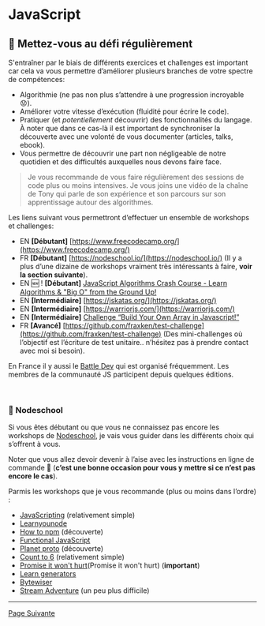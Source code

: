 # JavaScript

## 💪 Mettez-vous au défi régulièrement

S'entraîner par le biais de différents exercices et challenges est important car cela va vous permettre d’améliorer plusieurs branches de votre spectre de compétences:

- Algorithmie (ne pas non plus s’attendre à une progression incroyable 😟).
- Améliorer votre vitesse d’exécution (fluidité pour écrire le code).
- Pratiquer (et *potentiellement* découvrir) des fonctionnalités du langage. À noter que dans ce cas-là il est important de synchroniser la découverte avec une volonté de vous documenter (articles, talks, ebook).
- Vous permettre de découvrir une part non négligeable de notre quotidien et des difficultés auxquelles nous devons faire face.

> Je vous recommande de vous faire régulièrement des sessions de code plus ou moins intensives. Je vous joins une vidéo de la chaîne de Tony qui parle de son expérience et son parcours sur son apprentissage autour des algorithmes.

Les liens suivant vous permettront d’effectuer un ensemble de workshops et challenges:

- EN **[Débutant]** [https://www.freecodecamp.org/](https://www.freecodecamp.org/)
- FR **[Débutant]** [https://nodeschool.io/](https://nodeschool.io/) (Il y a plus d’une dizaine de workshops vraiment très intéressants à faire, **voir la section suivante**).
- EN 🆕 ! **[Débutant]** [JavaScript Algorithms Crash Course - Learn Algorithms & "Big O" from the Ground Up!](https://www.youtube.com/watch?v=JgWm6sQwS_I)
- EN **[Intermédiaire]** [https://jskatas.org/](https://jskatas.org/)
- EN **[Intermédiaire]** [https://warriorjs.com/](https://warriorjs.com/)
- EN **[Intermédiaire]** [Challenge “Build Your Own Array in Javascript!”](https://github.com/waterlink/Challenge-Build-Your-Own-Array-In-Js)
- FR **[Avancé]** [https://github.com/fraxken/test-challenge](https://github.com/fraxken/test-challenge) (Des mini-challenges où l’objectif est l’écriture de test unitaire.. n’hésitez pas à prendre contact avec moi si besoin).

En France il y aussi le [Battle Dev](https://battledev.blogdumoderateur.com/) qui est organisé fréquemment. Les membres de la communauté JS participent depuis quelques éditions.

&nbsp;

### 🏫 Nodeschool

Si vous êtes débutant ou que vous ne connaissez pas encore les workshops de [Nodeschool](https://nodeschool.io/), je vais vous guider dans les différents choix qui s’offrent à vous.

Noter que vous allez devoir devenir à l’aise avec les instructions en ligne de commande 😬 (**c’est une bonne occasion pour vous y mettre si ce n’est pas encore le cas**).

Parmis les workshops que je vous recommande (plus ou moins dans l’ordre) :

- [JavaScripting](https://www.github.com/sethvincent/javascripting) (relativement simple)
- [Learnyounode](https://github.com/workshopper/learnyounode)
- [How to npm](https://github.com/workshopper/how-to-npm) (découverte)
- [Functional JavaScript](https://github.com/timoxley/functional-javascript-workshop)
- [Planet proto](https://github.com/sporto/planetproto) (découverte)
- [Count to 6](https://github.com/domenic/count-to-6) (relativement simple)
- [Promise it won't hurt](https://github.com/stevekane/promise-it-wont-hurt)(Promise it won't hurt) (**important**)
- [Learn generators](https://github.com/isRuslan/learn-generators)
- [Bytewiser](https://github.com/maxogden/bytewiser)
- [Stream Adventure](https://www.github.com/substack/stream-adventure) (un peu plus difficile)

---
[Page Suivante](./challenge.md)

